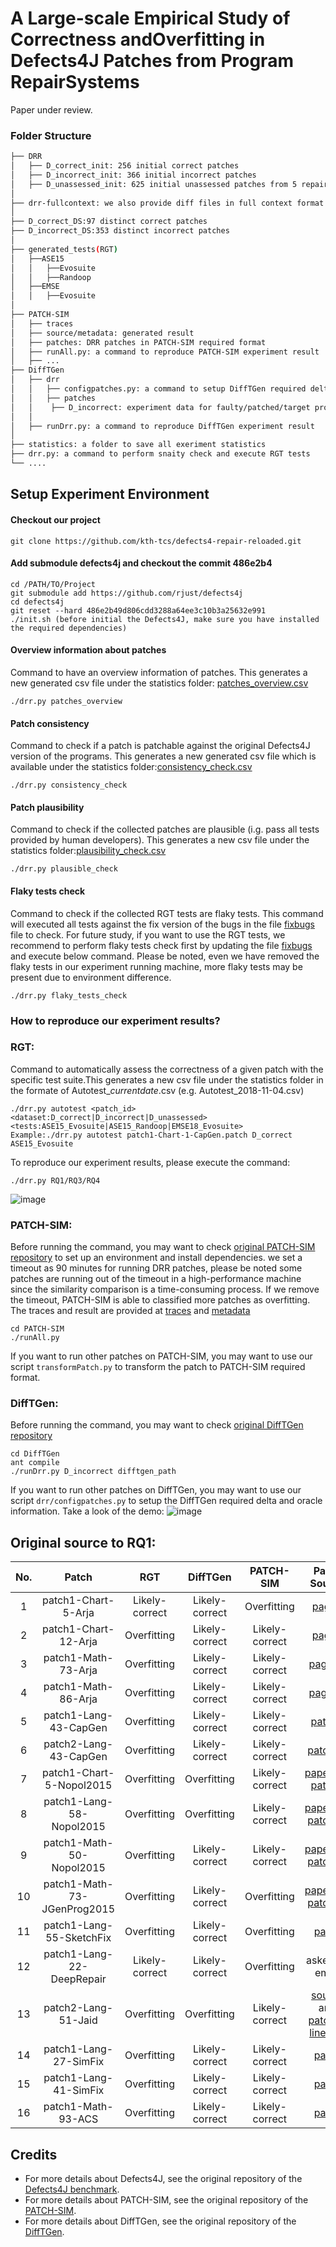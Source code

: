 # A Large-scale Empirical Study of Correctness andOverfitting in Defects4J Patches from Program RepairSystems

Paper under review.



### Folder Structure
 ```bash
├── DRR
│   ├── D_correct_init: 256 initial correct patches
│   ├── D_incorrect_init: 366 initial incorrect patches
│   ├── D_unassessed_init: 625 initial unassessed patches from 5 repair systems
│
├── drr-fullcontext: we also provide diff files in full context format for future study
│
├── D_correct_DS:97 distinct correct patches
├── D_incorrect_DS:353 distinct incorrect patches
│
├── generated_tests(RGT)
│   ├──ASE15
│   │   ├──Evosuite
│   │   ├──Randoop
│   ├──EMSE
│   │   ├──Evosuite
│
├── PATCH-SIM
│   ├── traces
│   ├── source/metadata: generated result
│   ├── patches: DRR patches in PATCH-SIM required format
│   ├── runAll.py: a command to reproduce PATCH-SIM experiment result
│   ├── ...
├── DiffTGen
│   ├── drr
│   │   ├── configpatches.py: a command to setup DiffTGen required delta/oracle information
│   │   ├── patches
│   │    ├── D_incorrect: experiment data for faulty/patched/target programs and test cases
│   │   
│   ├── runDrr.py: a command to reproduce DiffTGen experiment result
│   
├── statistics: a folder to save all exeriment statistics
├── drr.py: a command to perform snaity check and execute RGT tests
└── ....
```


## Setup Experiment Environment

#### Checkout our project
```
git clone https://github.com/kth-tcs/defects4-repair-reloaded.git
```
#### Add submodule defects4j and checkout the commit 486e2b4
```
cd /PATH/TO/Project
git submodule add https://github.com/rjust/defects4j
cd defects4j 
git reset --hard 486e2b49d806cdd3288a64ee3c10b3a25632e991
./init.sh (before initial the Defects4J, make sure you have installed the required dependencies)
```
#### Overview information about patches

Command to have an overview information of patches. This generates a new generated csv file under the statistics folder: [patches_overview.csv](https://github.com/kth-tcs/defects4-repair-reloaded/blob/master/statistics/patches_overview.csv)
```
./drr.py patches_overview
```
#### Patch consistency

Command to check if a patch is patchable against the original Defects4J version of the programs. This generates a new generated csv file which is available under the statistics folder:[consistency_check.csv](https://github.com/kth-tcs/defects4-repair-reloaded/blob/master/statistics/consistency_check.csv)
```
./drr.py consistency_check
```
#### Patch plausibility

Command to check if the collected patches are plausible (i.g. pass all tests provided by human developers). This generates a new csv file under the statistics folder:[plausibility_check.csv](https://github.com/kth-tcs/defects4-repair-reloaded/blob/master/statistics/plausibility_check.csv)
```
./drr.py plausible_check
```

#### Flaky tests check

Command to check if the collected RGT tests are flaky tests. This command will executed all tests against the fix version of the bugs in the file [fixbugs](https://github.com/kth-tcs/defects4j-repair-reloaded/blob/master/statistics/fixbugs.txt ) file to check. For future study, if you want to use the RGT tests, we recommend to perform flaky tests check first by updating the file [fixbugs](https://github.com/kth-tcs/defects4j-repair-reloaded/blob/master/statistics/fixbugs.txt ) and execute below command. Please be noted, even we have removed the flaky tests in our experiment running machine, more flaky tests may be present due to environment difference.

```
./drr.py flaky_tests_check
```

### How to reproduce our experiment results?


### RGT:
Command to automatically assess the correctness of a given patch with the specific test suite.This generates a new csv file under the statistics folder in the formate of Autotest_*currentdate*.csv (e.g. Autotest_2018-11-04.csv)

```
./drr.py autotest <patch_id> <dataset:D_correct|D_incorrect|D_unassessed> <tests:ASE15_Evosuite|ASE15_Randoop|EMSE18_Evosuite>
Example:./drr.py autotest patch1-Chart-1-CapGen.patch D_correct ASE15_Evosuite

```
To reproduce our experiment results, please execute the command:
```
./drr.py RQ1/RQ3/RQ4
```
![image](https://github.com/kth-tcs/defects4j-repair-reloaded/blob/master/DRR/RGT.gif)

### PATCH-SIM:
Before running the command, you may want to check [original PATCH-SIM repository](https://github.com/Ultimanecat/DefectRepairing) to set up an environment and install dependencies.
we set a timeout as 90 minutes for running DRR patches, please be noted some patches are running out of the timeout in a high-performance machine since the similarity comparison is a time-consuming process. 
If we remove the timeout, PATCH-SIM is able to classified more patches as overfitting. 
The traces and result are provided at [traces](https://github.com/kth-tcs/defects4j-repair-reloaded/tree/master/PATCH-SIM/traces) and [metadata](https://github.com/kth-tcs/defects4j-repair-reloaded/tree/master/PATCH-SIM/source/metadata)
```
cd PATCH-SIM
./runAll.py
```
If you want to run other patches on PATCH-SIM, you may want to use our script ```transformPatch.py``` to transform the patch to  PATCH-SIM required format.
### DiffTGen:
Before running the command, you may want to check [original DiffTGen repository](https://github.com/qixin5/DiffTGen)
```
cd DiffTGen
ant compile
./runDrr.py D_incorrect difftgen_path
```
If you want to run other patches on DiffTGen, you may want to use our script ```drr/configpatches.py``` to setup the DiffTGen required delta and oracle information. Take a look of the demo:
![image](https://github.com/kth-tcs/defects4j-repair-reloaded/blob/master/DiffTGen/DiffTgenDemo.gif)



## Original source to RQ1:
| No.|            Patch          |     RGT           |  DiffTGen      |  PATCH-SIM      | Patch Source|
| :-----:|       :-----:         |    :-----:        |    :---:       |   :---:         |     :---:     |
|1|   patch1-Chart-5-Arja   |   Likely-correct      |Likely-correct   | Overfitting   |[page3](https://github.com/kth-tcs/defects4j-repair-reloaded/blob/master/statistics/source/Arja/arja-supplemental.pdf)|
|2|   patch1-Chart-12-Arja   |    Overfitting    |Likely-correct   |Likely-correct   |[page4](https://github.com/kth-tcs/defects4j-repair-reloaded/blob/master/statistics/source/Arja/arja-supplemental.pdf)|
|3|   patch1-Math-73-Arja     |    Overfitting    |Likely-correct  |Likely-correct   |[page10](https://github.com/kth-tcs/defects4j-repair-reloaded/blob/master/statistics/source/Arja/arja-supplemental.pdf)|
|4|   patch1-Math-86-Arja     |    Overfitting    |Likely-correct  |Likely-correct   |[page12](https://github.com/kth-tcs/defects4j-repair-reloaded/blob/master/statistics/source/Arja/arja-supplemental.pdf)|
|5|   patch1-Lang-43-CapGen   |    Overfitting    |Likely-correct  |Likely-correct   |[patch9](https://github.com/justinwm/CapGen/blob/master/Patches/Lang/Lang_43/patch_9.txt)|
|6|   patch2-Lang-43-CapGen   |    Overfitting    |Likely-correct  |Likely-correct   |[patch10](https://github.com/justinwm/CapGen/blob/master/Patches/Lang/Lang_43/patch_10.txt)|
|7|   patch1-Chart-5-Nopol2015   |    Overfitting  |Overfitting  |Likely-correct   |[paper](https://link.springer.com/article/10.1007/s10664-016-9470-4)and [patch7](https://github.com/Spirals-Team/defects4j-repair/tree/master/results/2015-august#chart-5)|
|8|   patch1-Lang-58-Nopol2015   |    Overfitting  |Overfitting  |Likely-correct   |[paper](https://link.springer.com/content/pdf/10.1007%2Fs10664-016-9470-4.pdf)and [patch26](https://github.com/Spirals-Team/defects4j-repair/tree/master/results/2015-august#lang-58)|
|9|   patch1-Math-50-Nopol2015   |    Overfitting  |Likely-correct   |Likely-correct   |[paper](https://link.springer.com/content/pdf/10.1007%2Fs10664-016-9470-4.pdf)and [patch46](https://github.com/Spirals-Team/defects4j-repair/tree/master/results/2015-august#math-50)|
|10|   patch1-Math-73-JGenProg2015  |    Overfitting  |Likely-correct   |Overfitting   |[paper](https://link.springer.com/content/pdf/10.1007%2Fs10664-016-9470-4.pdf)and [patch54](https://github.com/Spirals-Team/defects4j-repair/tree/master/results/2015-august#math-73)|
|11|   patch1-Lang-55-SketchFix  |    Overfitting  |Likely-correct   |Overfitting   |[patch](https://github.com/anonymoususer18/sketchFix_evaluation/blob/master/eval-log/Lang_55/valid.txt)|
|12|   patch1-Lang-22-DeepRepair  |  Likely-correct  |Likely-correct   |Overfitting   | asked by email |
|13|   patch2-Lang-51-Jaid |  Overfitting  | Overfitting   |Likely-correct   | [source](https://bitbucket.org/maxpei/jaid/wiki/Home) and [patch at line714](https://github.com/kth-tcs/defects4j-repair-reloaded/blob/master/statistics/source/Jaid/lang51_plausible.log)|
|14|   patch1-Lang-27-SimFix |  Overfitting  | Likely-correct  |Likely-correct   | [patch](https://github.com/xgdsmileboy/SimFix/blob/master/final/result/patch/lang/27/0/1_NumberUtils.java)|
|15|   patch1-Lang-41-SimFix |  Overfitting  | Likely-correct  |Likely-correct   | [patch](https://github.com/xgdsmileboy/SimFix/tree/master/final/result/patch/lang/41)|
|16|   patch1-Math-93-ACS |  Overfitting  | Likely-correct  |Likely-correct   | [patch](https://github.com/Adobee/ACS/blob/master/patch/ACS/Math93/src/java/org/apache/commons/math/util/MathUtils.java)|


## Credits

* For more details about Defects4J, see the original repository of the [Defects4J benchmark](https://github.com/rjust/defects4j).
* For more details about PATCH-SIM, see the original repository of the [PATCH-SIM](https://github.com/Ultimanecat/DefectRepairing).
* For more details about DiffTGen, see the original repository of the [DiffTGen](https://github.com/qixin5/DiffTGen).


